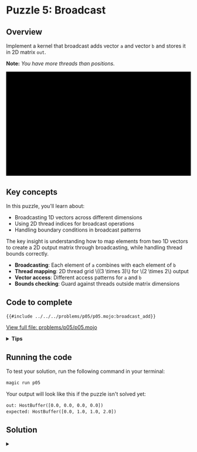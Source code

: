 # Puzzle 5: Broadcast

## Overview
Implement a kernel that broadcast adds vector `a` and vector `b` and stores it in 2D matrix `out`.

**Note:** _You have more threads than positions._

![Broadcast visualization](./media/videos/720p30/puzzle_05_viz.gif)

## Key concepts

In this puzzle, you'll learn about:
- Broadcasting 1D vectors across different dimensions
- Using 2D thread indices for broadcast operations
- Handling boundary conditions in broadcast patterns

The key insight is understanding how to map elements from two 1D vectors to create a 2D output matrix through broadcasting, while handling thread bounds correctly.

- **Broadcasting**: Each element of `a` combines with each element of `b`
- **Thread mapping**: 2D thread grid \\((3 \times 3)\\) for \\(2 \times 2\\) output
- **Vector access**: Different access patterns for `a` and `b`
- **Bounds checking**: Guard against threads outside matrix dimensions

## Code to complete

```mojo
{{#include ../../../problems/p05/p05.mojo:broadcast_add}}
```
<a href="{{#include ../_includes/repo_url.md}}/blob/main/problems/p05/p05.mojo" class="filename">View full file: problems/p05/p05.mojo</a>

<details>
<summary><strong>Tips</strong></summary>

<div class="solution-tips">

1. Get 2D indices: `local_i = thread_idx.x`, `local_j = thread_idx.y`
2. Add guard: `if local_i < size and local_j < size`
3. Inside guard: `out[local_j * size + local_i] = a[local_i] + b[local_j]`
</div>
</details>

## Running the code

To test your solution, run the following command in your terminal:

```bash
magic run p05
```

Your output will look like this if the puzzle isn't solved yet:
```txt
out: HostBuffer([0.0, 0.0, 0.0, 0.0])
expected: HostBuffer([0.0, 1.0, 1.0, 2.0])
```

## Solution

<details class="solution-details">
<summary></summary>

```mojo
{{#include ../../../solutions/p05/p05.mojo:broadcast_add_solution}}
```

<div class="solution-explanation">

This solution:
- Gets 2D thread indices with `local_i = thread_idx.x`, `local_j = thread_idx.y`
- Guards against out-of-bounds with `if local_i < size and local_j < size`
- Broadcasts by adding `a[local_i]` and `b[local_j]` into the output matrix
</div>
</details>

